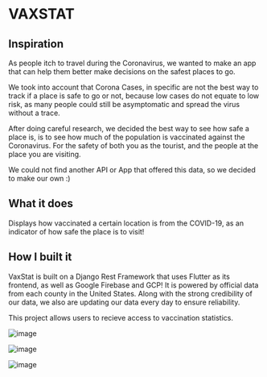 # VAXSTAT

## Inspiration
As people itch to travel during the Coronavirus, we wanted to make an app that can help them better make decisions on the safest places to go.

We took into account that Corona Cases, in specific are not the best way to track if a place is safe to go or not, because low cases do not equate to low risk, as many people could still be asymptomatic and spread the virus without a trace.

After doing careful research, we decided the best way to see how safe a place is, is to see how much of the population is vaccinated against the Coronavirus. For the safety of both you as the tourist, and the people at the place you are visiting.

We could not find another API or App that offered this data, so we decided to make our own :)

## What it does
Displays how vaccinated a certain location is from the COVID-19, as an indicator of how safe the place is to visit!

## How I built it

VaxStat is built on a Django Rest Framework that uses Flutter as its frontend, as well as Google Firebase and GCP! It is powered by official data from each county in the United States. Along with the strong credibility of our data, we also are updating our data every day to ensure reliability.

This project allows users to recieve access to vaccination statistics.


![image](https://user-images.githubusercontent.com/28745368/105569569-2d88e580-5d08-11eb-830e-99eed8bebf5d.png)

![image](https://user-images.githubusercontent.com/28745368/105569637-d8999f00-5d08-11eb-928c-1e5d64e1c6ee.png)

![image](https://user-images.githubusercontent.com/28745368/105569641-e4856100-5d08-11eb-8997-8ff001593589.png)



